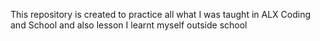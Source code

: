 This repository is created to practice all what I was taught in ALX Coding and School and also lesson I learnt myself outside school
